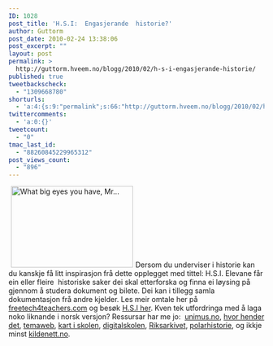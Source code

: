 ```yaml
---
ID: 1028
post_title: 'H.S.I:  Engasjerande  historie?'
author: Guttorm
post_date: 2010-02-24 13:38:06
post_excerpt: ""
layout: post
permalink: >
  http://guttorm.hveem.no/blogg/2010/02/h-s-i-engasjerande-historie/
published: true
tweetbackscheck:
  - "1309668780"
shorturls:
  - 'a:4:{s:9:"permalink";s:66:"http://guttorm.hveem.no/blogg/2010/02/h-s-i-engasjerande-historie/";s:7:"tinyurl";s:26:"http://tinyurl.com/yjt9naq";s:4:"isgd";s:18:"http://is.gd/94DGQ";s:5:"bitly";s:20:"http://bit.ly/9rFqdU";}'
twittercomments:
  - 'a:0:{}'
tweetcount:
  - "0"
tmac_last_id:
  - "88260845229965312"
post_views_count:
  - "896"
---
```

<a href="http://www.flickr.com/photos/11032872@N00/43058749"><img class="alignright" style="margin-left: 5px; margin-right: 5px; border: 0px none currentColor;" title="What big eyes you have, Mr..." src="http://farm1.static.flickr.com/33/43058749_da222bb5f9_m.jpg" border="0" alt="What big eyes you have, Mr..." hspace="5" width="240" height="160" /></a>Dersom du underviser i historie kan du kanskje få litt inspirasjon frå dette opplegget med tittel: H.S.I. Elevane får ein eller fleire  historiske saker dei skal etterforska og finna ei løysing på gjennom å studera dokument og bilete. Dei kan i tillegg samla dokumentasjon frå andre kjelder. Les meir omtale her på <a href="http://www.freetech4teachers.com/2010/02/historical-scene-investigation.html " target="_blank">freetech4teachers.com</a> og besøk <a href="http://web.wm.edu/hsi/index.html">H.S.I her</a>.  Kven tek utfordringa med å laga noko liknande i norsk versjon? Ressursar har me jo:  <a href="http://www.unimus.no/">unimus.no</a>, <a href="http://hvorhenderdet.nupi.no/">hvor hender det</a>, <a href="http://www.temaweb.net/sider/index.html">temaweb</a>, <a href="http://utdanning.no/laeremidler/artikler/kart_i_skolen">kart i skolen</a>, <a href="http://dokkeveien.uib.no/digitalskolen/soshist1801/">digitalskolen</a>, <a href="http://www.arkivverket.no/">Riksarkivet</a>, <a href="http://polarhistorie.no/">polarhistorie</a>, og ikkje minst <a href="http://kildenett.no/">kildenett.no</a>.